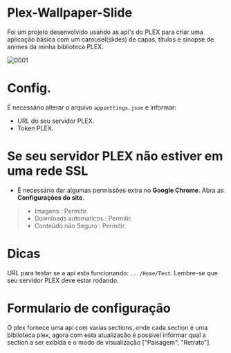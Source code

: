 # Plex-Wallpaper-Slide
Foi um projeto desenvolvido usando as api's do PLEX para criar uma aplicação básica com um carousel(slides) de capas, títulos e sinopse de animes da minha biblioteca PLEX.

![0001](https://user-images.githubusercontent.com/17557664/109913236-58157900-7c8c-11eb-821e-5b47c70fb2d6.png)

# Config.
É necessário alterar o arquivo `appsettings.json` e informar:
- URL do seu servidor PLEX.
- Token PLEX.

# Se seu servidor PLEX não estiver em uma rede SSL
- É necessário dar algumas permissões extra no <strong>Google Chrome</strong>.
Abra as <strong>Configurações do site</strong>.
>- Imagens : Permitir.
>- Downloads automaticos : Permitir.
>- Conteúdo não Seguro : Permitir.

# Dicas
URL para testar se a api esta funcionando: `.../Home/Test`.
Lembre-se que seu servidor PLEX deve estar rodando.

# Formulario de configuração
O plex fornece uma api com varias sections, onde cada section é uma biblioteca plex,
agora com esta atualização é possivel informar qual a section a ser exibida e o modo
de visualização ["Paisagem", "Retrato"].